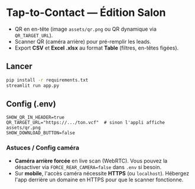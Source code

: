 # Tap-to-Contact — Édition Salon

- QR en en-tête (image `assets/qr.png` ou QR dynamique via `QR_TARGET_URL`).
- Scanner QR (caméra arrière) pour pré-remplir les leads.
- Export **CSV** et **Excel .xlsx** au format **Table** (filtres, en-têtes figées).

## Lancer
```bash
pip install -r requirements.txt
streamlit run app.py
```

## Config (.env)
```
SHOW_QR_IN_HEADER=true
QR_TARGET_URL="https://.../ton.vcf"  # sinon l'appli affiche assets/qr.png
SHOW_DOWNLOAD_BUTTON=false
```

### Astuces / Config caméra
- **Caméra arrière forcée** en live scan (WebRTC). Vous pouvez la désactiver via `FORCE_REAR_CAMERA=false` dans `.env` si besoin.
- Sur **mobile**, l'accès caméra nécessite **HTTPS** (ou `localhost`). Hébergez l'app derrière un domaine en HTTPS pour que le scanner fonctionne.
